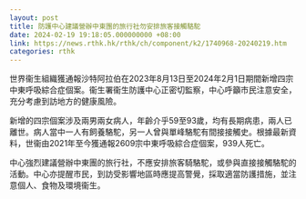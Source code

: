 ```yaml
---
layout: post
title: 防護中心建議營辦中東團的旅行社勿安排旅客接觸駱駝
date: 2024-02-19 19:18:05.000000000 +08:00
link: https://news.rthk.hk/rthk/ch/component/k2/1740968-20240219.htm
categories: rthk
---
```


世界衞生組織獲通報沙特阿拉伯在2023年8月13日至2024年2月1日期間新增四宗中東呼吸綜合症個案。衞生署衞生防護中心正密切監察，中心呼籲市民注意安全，充分考慮到訪地方的健康風險。
 
新增的四宗個案涉及兩男兩女病人，年齡介乎59至93歲，均有長期病患，兩人已離世。病人當中一人有飼養駱駝，另一人曾與單峰駱駝有間接接觸史。根據最新資料，世衞由2021年至今獲通報2609宗中東呼吸綜合症個案，939人死亡。
 
中心強烈建議營辦中東團的旅行社，不應安排旅客騎駱駝，或參與直接接觸駱駝的活動。中心亦提醒市民，到訪受影響地區時應提高警覺，採取適當防護措施，並注意個人、食物及環境衞生。
